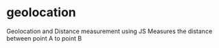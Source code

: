 # geolocation
Geolocation and Distance measurement using JS 
Measures the distance between point A to point B
